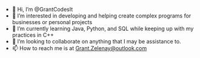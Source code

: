 - 👋 Hi, I’m @GrantCodesIt
- 👀 I’m interested in developing and helping create complex programs for businesses or personal projects
- 🌱 I’m currently learning Java, Python, and SQL while keeping up with my practices in C++
- 💞️ I’m looking to collaborate on anything that I may be assistance to.
- 📫 How to reach me is at Grant.Zelenay@outlook.com

<!---

--->
